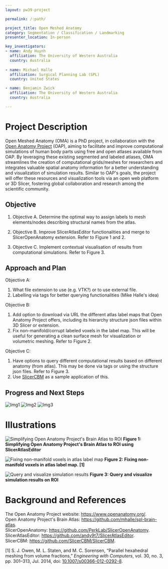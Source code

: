```yaml
---
layout: pw39-project

permalink: /:path/

project_title: Open Meshed Anatomy
category: Segmentation / Classification / Landmarking
presenter_location: In-person

key_investigators:
- name: Andy Huynh
  affiliation: The University of Western Australia
  country: Australia
  
- name: Michael Halle
  affiliation: Surgical Planning Lab (SPL)
  country: United States

- name: Benjamin Zwick
  affiliation: The University of Western Australia
  country: Australia

---
```


# Project Description

Open Meshed Anatomy (OMA) is a PhD project, in collaboration with the [Open Anatomy Project](https://www.openanatomy.org/) (OAP), aiming to facilitate and improve computational simulations of human body parts using free and open atlases available from OAP. By leveraging these existing segmented and labeled atlases, OMA streamlines the creation of computational grids/meshes for researchers and integrates valuable spatial anatomy information for a better understanding and visualization of simulation results. Similar to OAP's goals, the project will offer these resources and visualization tools via an open web platform or 3D Slicer, fostering global collaboration and research among the scientific community.

## Objective

<!-- Describe here WHAT you would like to achieve (what you will have as end result). -->

1. Objective A. Determine the optimal way to assign labels to mesh elements/nodes describing structural names from the atlas.

2. Objective B. Improve SlicerAtlasEditor functionalities and merge to SlicerOpenAnatomy extension. Refer to Figure 1 and 2.

3. Objective C. Implement contextual visualisation of results from computational simulations. Refer to Figure 3.


## Approach and Plan

<!-- Describe here HOW you would like to achieve the objectives stated above. -->

Objective A:
1. What file extension to use (e.g. VTK?) or to use external file.
2. Labelling via tags for better querying functionalities (Mike Halle's idea)

Objective B:
1. Add option to download via URL the different atlas label maps that Open Anatomy Project offers, including its hierarchy structure json files within 3D Slicer or extension.
2. Fix non-manifold/corrupt labeled voxels in the label map. This will be useful for generating a clean surface mesh for visualization or volumetric meshing. Refer to Figure 2.

Objective C:
1. Have options to query different computational results based on different anatomy (from atlas). This may be done via tags or using the structure json files. Refer to Figure 3.
2. Use [SlicerCBM](https://github.com/SlicerCBM/SlicerCBM) as a sample application of this.

## Progress and Next Steps

<!-- Update this section as you make progress, describing of what you have ACTUALLY DONE.
     If there are specific steps that you could not complete then you can describe them here, too. -->
![Img1](https://github.com/andy9t7/SlicerAtlasEditor/blob/main/img/download-import.png?raw=true)
![Img2](https://github.com/andy9t7/SlicerAtlasEditor/blob/main/img/material-dipole.png?raw=true)
![Img3](https://github.com/andy9t7/SlicerAtlasEditor/blob/main/img/corpus-callosum-dipole.png?raw=true)




# Illustrations

<!-- Add pictures and links to videos that demonstrate what has been accomplished.
-->

![Simplifying Open Anatomy Project's Brain Atlas to ROI](https://github.com/andy9t7/SlicerAtlasEditor/blob/main/img/merge-roi.png?raw=true)
**Figure 1: Simplifying Open Anatomy Project's Brain Atlas to ROI using SlicerAtlasEditor**

![Fixing non-manifold voxels in atlas label map](https://github.com/andy9t7/SlicerAtlasEditor/blob/main/img/fix-non-manifolds.png?raw=true)
**Figure 2: Fixing non-manifold voxels in atlas label map. [1]**

![Query and visualize simulation results](https://github.com/andy9t7/SlicerAtlasEditor/blob/main/img/query-and-visualise.png?raw=true)
**Figure 3: Query and visualize simulation results on ROI**

# Background and References

<!-- If you developed any software, include link to the source code repository.
     If possible, also add links to sample data, and to any relevant publications. -->

The Open Anatomy Project website: https://www.openanatomy.org/.  
Open Anatomy Project's Brain Atlas: https://github.com/mhalle/spl-brain-atlas.  
SlicerOpenAnatomy: https://github.com/PerkLab/SlicerOpenAnatomy.  
SlicerAtlasEditor: https://github.com/andy9t7/SlicerAtlasEditor.  
SlicerCBM: https://github.com/SlicerCBM/SlicerCBM.  

[1] S. J. Owen, M. L. Staten, and M. C. Sorensen, “Parallel hexahedral meshing from volume fractions,” _Engineering with Computers_, vol. 30, no. 3, pp. 301–313, Jul. 2014, doi: [10.1007/s00366-012-0292-8](https://doi.org/10.1007/s00366-012-0292-8).
